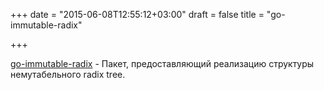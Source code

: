 +++
date = "2015-06-08T12:55:12+03:00"
draft = false
title = "go-immutable-radix"

+++

<p><a href="https://github.com/hashicorp/go-immutable-radix">go-immutable-radix</a>&nbsp;- Пакет, предоставляющий реализацию структуры немутабельного&nbsp;radix tree.</p>

